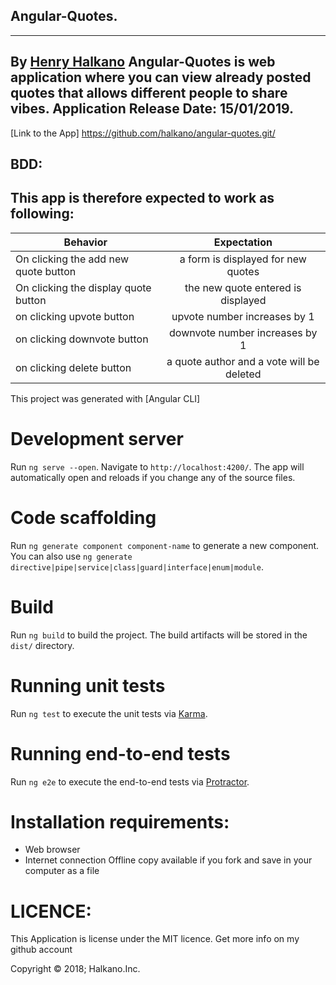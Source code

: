 ## Angular-Quotes.
 ----------------------------------------------------------------------
 By [Henry Halkano](https://github.com/halkano/angular-quotes.git)
 Angular-Quotes is web application where you can view already posted quotes that allows different people to share vibes.
 Application Release Date:
15/01/2019.
-----------------------------------------------------------------------

 [Link to the App]
 https://github.com/halkano/angular-quotes.git/

## BDD:
##  This app is therefore expected to work as following:
| Behavior | Expectation|
|----------|:-------------:|
|On clicking the add new quote button |a form is displayed for new quotes |
|On clicking the display quote button |the new quote entered is displayed |
|on clicking upvote button |upvote number increases by 1 |
|on clicking downvote button |downvote number increases by 1 |
|on clicking delete button |a quote author and a vote will be deleted  |

This project was generated with [Angular CLI]

# Development server

Run `ng serve --open`. Navigate to `http://localhost:4200/`. The app will automatically open and reloads if you change any of the source files.

# Code scaffolding

Run `ng generate component component-name` to generate a new component. You can also use `ng generate directive|pipe|service|class|guard|interface|enum|module`.

# Build

Run `ng build` to build the project. The build artifacts will be stored in the `dist/` directory.

# Running unit tests

Run `ng test` to execute the unit tests via [Karma](https://karma-runner.github.io).

# Running end-to-end tests

Run `ng e2e` to execute the end-to-end tests via [Protractor](http://www.protractortest.org/).


# Installation requirements:
* Web browser
* Internet connection
Offline copy available if you fork and save in your computer as a file

# LICENCE:
This Application is license under the MIT licence.
Get more info on my github account

Copyright © 2018; Halkano.Inc.
